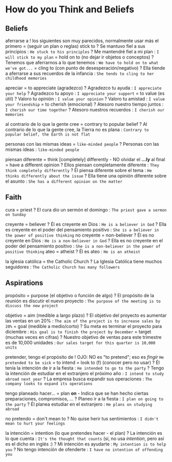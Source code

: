 # How do you Think and Beliefs

## Beliefs

aferrarse a
    ! los siguientes son muy parecidos, normalmente usar más el primero
    = (seguir un plan o reglas) stick to
    ? Se mantuvo fiel a sus principios : `He stuck to his principles`
    ? Me mantendré fiel a mi plan : `I will stick to my plan`
    = hold on to (no dejar ir objetos o conceptos)
    ? Tenemos que aferrarnos a lo que tenemos : `We have to hold on to what we've got...`
    = cling to (con punto de desesperación/negativo)
    ? Ella tiende a aferrarse a sus recuerdos de la infancia : `She tends to cling to her childhood memories`

apreciar
    = to appreciate (agradezco)
    ? Agradezco tu ayuda : `I appreciate your help`
    ? Agradezco tu apoyo : `I appreciate your support`
    = to value (es útil)
    ? Valoro tu opinión : `I value your opinion`
    ? Valoro tu amistad : `I value your friendship`
    = to cherish (emocional)
    ? Atesoro nuestro tiempo juntos : `I cherish our time together`
    ? Atesoro nuestros recuerdos : `I cherish our memories`

al contrario de lo que la gente cree
    = contrary to popular belief
    ? Al contrario de lo que la gente cree, la Tierra no es plana : `Contrary to popular belief, the Earth is not flat`

personas con las mismas ideas = `like-minded people`
    ? Personas con las mismas ideas : `like-minded people`

piensan diferente
    = think [completely] differently
        - NO olvidar el **...ly** al final
    = have a different opinion
    ? Ellos piensan completamente diferente : `They think completely differently`
    ? Él piensa diferente sobre el tema : `He thinks differently about the issue`
    ? Ella tiene una opinión diferente sobre el asunto : `She has a different opinion on the matter`

## Faith

cura = priest
    ? El cura dio un sermón el domingo : `The priest gave a sermon on Sunday`

creyente = believer
    ? Él es creyente en Dios : `He is a believer in God`
    ? Ella es creyente en el poder del pensamiento positivo : `She is a believer in the power of positive thinking`
no creyente = non-believer
    ? Él es no creyente en Dios : `He is a non-believer in God`
    ? Ella es no creyente en el poder del pensamiento positivo : `She is a non-believer in the power of positive thinking`
ateo = atheist
    ? Él es ateo : `He is an atheist`

la iglesia católica = the Catholic Church
    ? La Iglesia Católica tiene muchos seguidores : `The Catholic Church has many followers`


## Aspirations


propósito
    = purpose (el objetivo o función de algo)
    ? El propósito de la reunión es discutir el nuevo proyecto : `The purpose of the meeting is to discuss the new project`

objetivo
    = aim (medible a largo plazo)
    ? El objetivo del proyecto es aumentar las ventas en un 20% : `The aim of the project is to increase sales by 20%`
    = goal (medible a medio/corto)
    ? Su meta es terminar el proyecto para diciembre : `His goal is to finish the project by December`
    = target (muchas veces en cifras)
    ? Nuestro objetivo de ventas para este trimestre es de 10,000 unidades : `Our sales target for this quarter is 10,000 units`

pretender, tengo el propósito de
    ! OJO: NO es "to pretend"; eso es _fingir_ `He pretended to be sick`
    = to intend
    = look to (f) (conocer pero no usar)
    ? Él tenía la intención de ir a la fiesta : `He intended to go to the party`
    ? Tengo la intención de estudiar en el extranjero el próximo año : `I intend to study abroad next year`
    ? La empresa busca expandir sus operaciones : `The company looks to expand its operations`

tengo planeado hacer...
    = plan **on** <ing>
        - Indica que se han hecho ciertas preparaciones, compromisos, ...
    ? Planeo ir a la fiesta : `I plan on going to the party`
    ? Él planea estudiar en el extranjero : `He plans on studying abroad`

no pretendo
    = don't mean to <base>
    ? No quise herir tus sentimientos : `I didn't mean to hurt your feelings`

la intención
    = intention (lo que pretendes hacer - el plan)
    ? La intención es lo que cuenta : `It's the thought that counts` (sí, no usa _intention_, pero así es el dicho en inglés :)
    ? Mi intención es ayudarte : `My intention is to help you`
    ? No tengo intención de ofenderte : `I have no intention of offending you`
